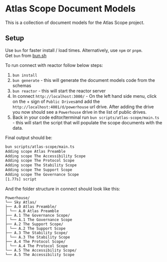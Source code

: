 # Atlas Scope Document Models

This is a collection of document models for the Atlas Scope project.


## Setup

Use `bun` for faster install / load times. Alternatively, use `npm` or `pnpm`.   
Get `bun` from [bun.sh](https://bun.sh/)

To run connect with reactor follow below steps:

1. `bun install`
2. `bun generate` - this will generate the document models code from the schemas
3. `bun reactor` - this will start the reactor server
4. In connect `http://localhost:3000/` - On the left hand side menu, click  on the + sign of `Public Drives`and add the `http://localhost:4001/d/powerhouse` url drive. After adding the drive you now should see a `Powerhouse` drive in the list of public drives.
5. Back in your code editor/terminal run `bun scripts/atlas-scope/main.ts` - this will start the script that will populate the scope documents with the data.

Final output should be: 

```bash
bun scripts/atlas-scope/main.ts
Adding scope Atlas Preamble
Adding scope The Accessibility Scope
Adding scope The Protocol Scope
Adding scope The Stability Scope
Adding scope The Support Scope
Adding scope The Governance Scope
[1.77s] script
```

And the folder structure in connect should look like this:
```
Powerhouse/
└── Sky Atlas/
├── A.0 Atlas Preamble/
│ └── A.0 Atlas Preamble
├── A.1 The Governance Scope/
│ └── A.1 The Governance Scope
├── A.2 The Support Scope/
│ └── A.2 The Support Scope
├── A.3 The Stability Scope/
│ └── A.3 The Stability Scope
├── A.4 The Protocol Scope/
│ └── A.4 The Protocol Scope
└── A.5 The Accessibility Scope/
└── A.5 The Accessibility Scope
```